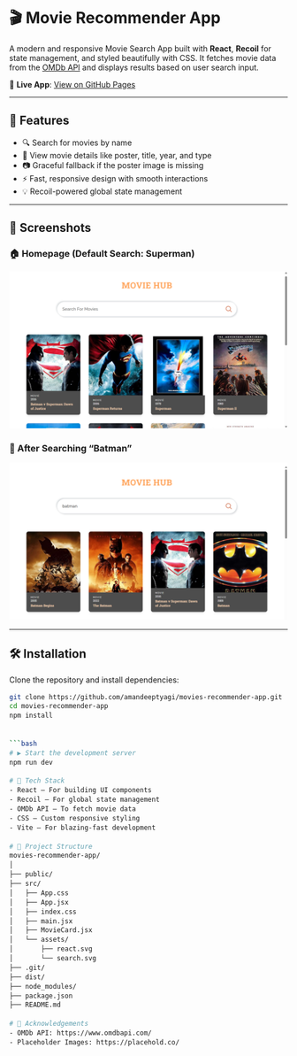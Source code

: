 # 🎬 Movie Recommender App

A modern and responsive Movie Search App built with **React**, **Recoil** for state management, and styled beautifully with CSS. It fetches movie data from the [OMDb API](https://www.omdbapi.com/) and displays results based on user search input.

🔗 **Live App**: [View on GitHub Pages](https://amandeeptyagi.github.io/movies-recommender-app/)

---

## 🚀 Features

- 🔍 Search for movies by name
- 🎥 View movie details like poster, title, year, and type
- 📷 Graceful fallback if the poster image is missing
- ⚡ Fast, responsive design with smooth interactions
- 💡 Recoil-powered global state management

---

## 📸 Screenshots

### 🏠 Homepage (Default Search: Superman)

![Homepage](src/assets/screenshots/homepage.png)

### 🔎 After Searching “Batman”

![Search Result](src/assets/screenshots/search-batman.png)

---

## 🛠️ Installation

Clone the repository and install dependencies:

```bash
git clone https://github.com/amandeeptyagi/movies-recommender-app.git
cd movies-recommender-app
npm install


```bash
# ▶️ Start the development server
npm run dev

# 🧱 Tech Stack
- React – For building UI components
- Recoil – For global state management
- OMDb API – To fetch movie data
- CSS – Custom responsive styling
- Vite – For blazing-fast development

# 📁 Project Structure
movies-recommender-app/
│
├── public/
├── src/
│   ├── App.css
│   ├── App.jsx
│   ├── index.css
│   ├── main.jsx
│   ├── MovieCard.jsx
│   └── assets/
│       ├── react.svg
│       └── search.svg
├── .git/
├── dist/
├── node_modules/
├── package.json
├── README.md

# 🙌 Acknowledgements
- OMDb API: https://www.omdbapi.com/
- Placeholder Images: https://placehold.co/
